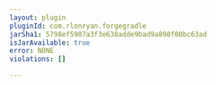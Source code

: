 ```yaml
---
layout: plugin
pluginId: com.rlonryan.forgegradle
jarSha1: 5798ef5907a3f3e638adde9bad9a890f00bc63ad
isJarAvailable: true
error: NONE
violations: []

---
```

